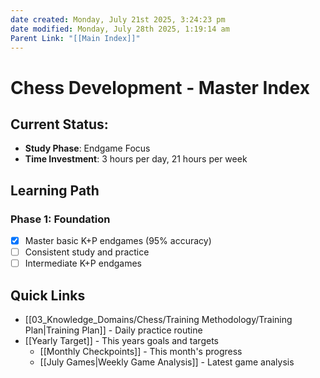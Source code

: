 ```yaml
---
date created: Monday, July 21st 2025, 3:24:23 pm
date modified: Monday, July 28th 2025, 1:19:14 am
Parent Link: "[[Main Index]]"
---
```


# Chess Development - Master Index

## Current Status:
- **Study Phase**: Endgame Focus
- **Time Investment**: 3 hours per day, 21 hours per week

## Learning Path
### Phase 1: Foundation
- [x] Master basic K+P endgames (95% accuracy)
- [ ] Consistent study and practice
- [ ] Intermediate K+P endgames
## Quick Links
- [[03_Knowledge_Domains/Chess/Training Methodology/Training Plan|Training Plan]] - Daily practice routine
- [[Yearly Target]] - This years goals and targets
	- [[Monthly Checkpoints]] - This month's progress
	- [[July Games|Weekly Game Analysis]] - Latest game analysis
